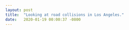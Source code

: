 ```yaml
---
layout: post
title:  "Looking at road collisions in Los Angeles."
date:   2020-01-19 00:00:37 -0800
---
```

